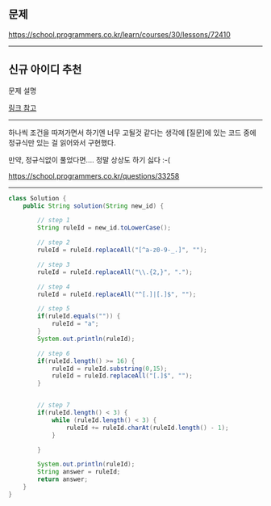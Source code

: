 
## 문제

https://school.programmers.co.kr/learn/courses/30/lessons/72410

---

## 신규 아이디 추천

문제 설명

[링크 참고](https://school.programmers.co.kr/learn/courses/30/lessons/72410)

---

하나씩 조건을 따져가면서 하기엔 너무 고될것 같다는 생각에 [질문]에 있는 코드 중에 정규식만 있는 걸 읽어와서 구현했다.

만약, 정규식없이 풀었다면.... 정말 상상도 하기 싫다 :-(

https://school.programmers.co.kr/questions/33258

---

```java
class Solution {
    public String solution(String new_id) {

        // step 1
        String ruleId = new_id.toLowerCase();

        // step 2
        ruleId = ruleId.replaceAll("[^a-z0-9-_.]", "");

        // step 3
        ruleId = ruleId.replaceAll("\\.{2,}", ".");

        // step 4
        ruleId = ruleId.replaceAll("^[.]|[.]$", "");

        // step 5
        if(ruleId.equals("")) {
            ruleId = "a";
        }
        System.out.println(ruleId);

        // step 6
        if(ruleId.length() >= 16) {
            ruleId = ruleId.substring(0,15);
            ruleId = ruleId.replaceAll("[.]$", "");
        }


        // step 7
        if(ruleId.length() < 3) {
            while (ruleId.length() < 3) {
                ruleId += ruleId.charAt(ruleId.length() - 1);
            }

        }

        System.out.println(ruleId);
        String answer = ruleId;
        return answer;
    }
}
```